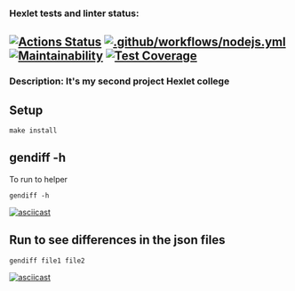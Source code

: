 ### Hexlet tests and linter status:
[![Actions Status](https://github.com/KudesnikRaf/frontend-project-46/workflows/hexlet-check/badge.svg)](https://github.com/KudesnikRaf/frontend-project-46/actions)
[![.github/workflows/nodejs.yml](https://github.com/KudesnikRaf/frontend-project-46/actions/workflows/nodejs.yml/badge.svg)](https://github.com/KudesnikRaf/frontend-project-46/actions/workflows/nodejs.yml)
[![Maintainability](https://api.codeclimate.com/v1/badges/b4f710fcd370dcc880f3/maintainability)](https://codeclimate.com/github/KudesnikRaf/frontend-project-46/maintainability)
[![Test Coverage](https://api.codeclimate.com/v1/badges/b4f710fcd370dcc880f3/test_coverage)](https://codeclimate.com/github/KudesnikRaf/frontend-project-46/test_coverage)
-----
### Description: It's my second project Hexlet college
## Setup
```
make install
``` 
## gendiff -h
To run to helper
```
gendiff -h
```
[![asciicast](https://asciinema.org/a/596121.svg)](https://asciinema.org/a/596121)

## Run to see differences in the json files
```
gendiff file1 file2
```

[![asciicast](https://asciinema.org/a/Vok7yUojsMZFpHq8TkRYTvzpF.svg)](https://asciinema.org/a/Vok7yUojsMZFpHq8TkRYTvzpF)
